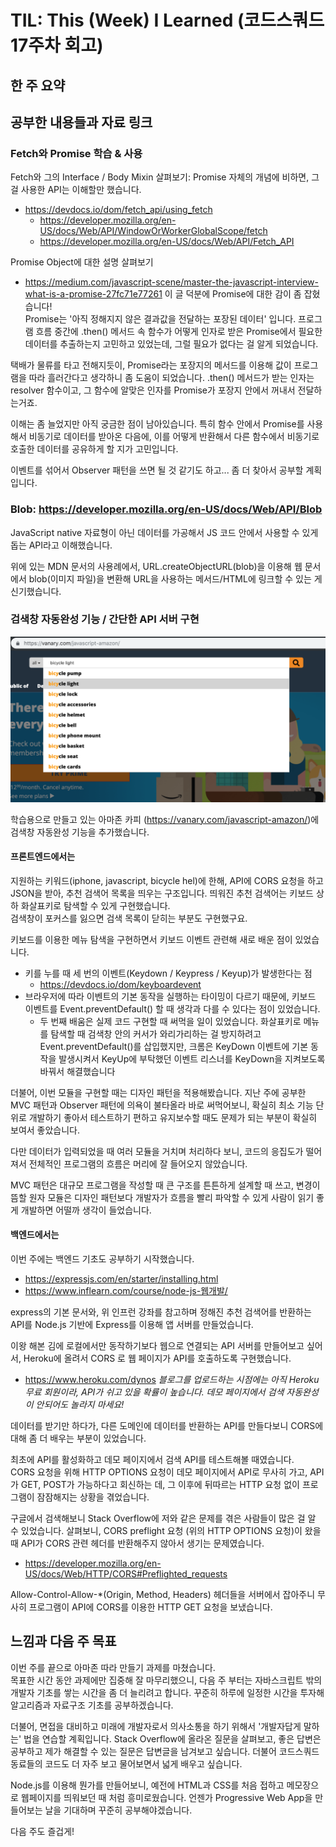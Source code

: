 # TIL: This (Week) I Learned (코드스쿼드 17주차 회고)

## 한 주 요약

## 공부한 내용들과 자료 링크

### Fetch와 Promise 학습 & 사용

Fetch와 그의 Interface / Body Mixin 살펴보기: Promise 자체의 개념에 비하면, 그걸 사용한 API는 이해할만 했습니다.

- https://devdocs.io/dom/fetch_api/using_fetch
  - https://developer.mozilla.org/en-US/docs/Web/API/WindowOrWorkerGlobalScope/fetch
  - https://developer.mozilla.org/en-US/docs/Web/API/Fetch_API

Promise Object에 대한 설명 살펴보기

- https://medium.com/javascript-scene/master-the-javascript-interview-what-is-a-promise-27fc71e77261
  이 글 덕분에 Promise에 대한 감이 좀 잡혔습니다!  
  Promise는 '아직 정해지지 않은 결과값을 전달하는 포장된 데이터' 입니다. 프로그램 흐름 중간에 .then() 메서드 속 함수가 어떻게 인자로 받은 Promise에서 필요한 데이터를 추출하는지 고민하고 있었는데, 그럴 필요가 없다는 걸 알게 되었습니다.

택배가 물류를 타고 전해지듯이, Promise라는 포장지의 메서드를 이용해 값이 프로그램을 따라 흘러간다고 생각하니 좀 도움이 되었습니다. .then() 메서드가 받는 인자는 resolver 함수이고, 그 함수에 알맞은 인자를 Promise가 포장지 안에서 꺼내서 전달하는거죠.

이해는 좀 늘었지만 아직 궁금한 점이 남아있습니다. 특히 함수 안에서 Promise를 사용해서 비동기로 데이터를 받아온 다음에, 이를 어떻게 반환해서 다른 함수에서 비동기로 호출한 데이터를 공유하게 할 지가 고민입니다.

이벤트를 섞어서 Observer 패턴을 쓰면 될 것 같기도 하고... 좀 더 찾아서 공부할 계획입니다.

### Blob: https://developer.mozilla.org/en-US/docs/Web/API/Blob

JavaScript native 자료형이 아닌 데이터를 가공해서 JS 코드 안에서 사용할 수 있게 돕는 API라고 이해했습니다.

위에 있는 MDN 문서의 사용례에서, URL.createObjectURL(blob)을 이용해 웹 문서에서 blob(이미지 파일)을 변환해 URL을 사용하는 메서드/HTML에 링크할 수 있는 게 신기했습니다.

### 검색창 자동완성 기능 / 간단한 API 서버 구현

![검색 자동완성 화면 예시](../../Images/Devlog/190111_myAMZN_autoCompletion.png)

학습용으로 만들고 있는 아마존 카피 (<https://vanary.com/javascript-amazon/>)에 검색창 자동완성 기능을 추가했습니다.

#### 프론트엔드에서는

지원하는 키워드(iphone, javascript, bicycle hel)에 한해, API에 CORS 요청을 하고 JSON을 받아, 추천 검색어 목록을 띄우는 구조입니다.
띄워진 추천 검색어는 키보드 상하 화살표키로 탐색할 수 있게 구현했습니다.  
검색창이 포커스를 잃으면 검색 목록이 닫히는 부분도 구현했구요.

키보드를 이용한 메뉴 탐색을 구현하면서 키보드 이벤트 관련해 새로 배운 점이 있었습니다.

- 키를 누를 때 세 번의 이벤트(Keydown / Keypress / Keyup)가 발생한다는 점
  - https://devdocs.io/dom/keyboardevent
- 브라우저에 따라 이벤트의 기본 동작을 실행하는 타이밍이 다르기 때문에, 키보드 이벤트를 Event.preventDefault() 할 때 생각과 다를 수 있다는 점이 있었습니다.
  - 두 번째 배움은 실제 코드 구현할 때 써먹을 일이 있었습니다. 화살표키로 메뉴를 탐색할 때 검색창 안의 커서가 와리가리하는 걸 방지하려고 Event.preventDefault()를 삽입했지만, 크롬은 KeyDown 이벤트에 기본 동작을 발생시켜서 KeyUp에 부탁했던 이벤트 리스너를 KeyDown을 지켜보도록 바꿔서 해결했습니다

더불어, 이번 모듈을 구현할 때는 디자인 패턴을 적용해봤습니다.
지난 주에 공부한 MVC 패턴과 Observer 패턴에 의욕이 불타올라 바로 써먹어보니, 확실히 최소 기능 단위로 개발하기 좋아서 테스트하기 편하고 유지보수할 때도 문제가 되는 부분이 확실히 보여서 좋았습니다.

다만 데이터가 입력되었을 때 여러 모듈을 거치며 처리하다 보니, 코드의 응집도가 떨어져서 전체적인 프로그램의 흐름은 머리에 잘 들어오지 않았습니다.

MVC 패턴은 대규모 프로그램을 작성할 때 큰 구조를 튼튼하게 설계할 때 쓰고, 변경이 뜸할 원자 모듈은 디자인 패턴보다 개발자가 흐름을 빨리 파악할 수 있게 사람이 읽기 좋게 개발하면 어떨까 생각이 들었습니다.

#### 백엔드에서는

이번 주에는 백엔드 기초도 공부하기 시작했습니다.

- https://expressjs.com/en/starter/installing.html
- https://www.inflearn.com/course/node-js-웹개발/

express의 기본 문서와, 위 인프런 강좌를 참고하며 정해진 추천 검색어를 반환하는 API를 Node.js 기반에 Express를 이용해 앱 서버를 만들었습니다.

이왕 해본 김에 로컬에서만 동작하기보다 웹으로 연결되는 API 서버를 만들어보고 싶어서, Heroku에 올려서 CORS 로 웹 페이지가 API를 호출하도록 구현했습니다.

- https://www.heroku.com/dynos
  _블로그를 업로드하는 시점에는 아직 Heroku 무료 회원이라, API가 쉬고 있을 확률이 높습니다. 데모 페이지에서 검색 자동완성이 안되어도 놀라지 마세요!_

데이터를 받기만 하다가, 다른 도메인에 데이터를 반환하는 API를 만들다보니 CORS에 대해 좀 더 배우는 부분이 있었습니다.

최초에 API를 활성화하고 데모 페이지에서 검색 API를 테스트해볼 때였습니다.  
CORS 요청을 위해 HTTP OPTIONS 요청이 데모 페이지에서 API로 무사히 가고, API가 GET, POST가 가능하다고 회신하는 데, 그 이후에 뒤따르는 HTTP 요청 없이 프로그램이 잠잠해지는 상황을 겪었습니다.

구글에서 검색해보니 Stack Overflow에 저와 같은 문제를 겪은 사람들이 많은 걸 알 수 있었습니다.
살펴보니, CORS preflight 요청 (위의 HTTP OPTIONS 요청)이 왔을 때 API가 CORS 관련 헤더를 반환해주지 않아서 생기는 문제였습니다.

- https://developer.mozilla.org/en-US/docs/Web/HTTP/CORS#Preflighted_requests

Allow-Control-Allow-\*(Origin, Method, Headers) 헤더들을 서버에서 잡아주니 무사히 프로그램이 API에 CORS를 이용한 HTTP GET 요청을 보냈습니다.

## 느낌과 다음 주 목표

이번 주를 끝으로 아마존 따라 만들기 과제를 마쳤습니다.  
목표한 시간 동안 과제에만 집중해 잘 마무리했으니, 다음 주 부터는 자바스크립트 밖의 개발자 기초를 쌓는 시간을 좀 더 늘리려고 합니다. 꾸준히 하루에 일정한 시간을 투자해 알고리즘과 자료구조 기초를 공부하겠습니다.

더불어, 면접을 대비하고 미래에 개발자로서 의사소통을 하기 위해서 '개발자답게 말하는' 법을 연습할 계획입니다. Stack Overflow에 올라온 질문을 살펴보고, 좋은 답변은 공부하고 제가 해결할 수 있는 질문은 답변글을 남겨보고 싶습니다. 더불어 코드스쿼드 동료들의 코드도 더 자주 보고 물어보면서 넓게 배우고 싶습니다.

Node.js를 이용해 뭔가를 만들어보니, 예전에 HTML과 CSS를 처음 접하고 메모장으로 웹페이지를 띄워보던 때 처럼 흥미로웠습니다. 언젠가 Progressive Web App을 만들어보는 날을 기대하며 꾸준히 공부해야겠습니다.

다음 주도 즐겁게!
